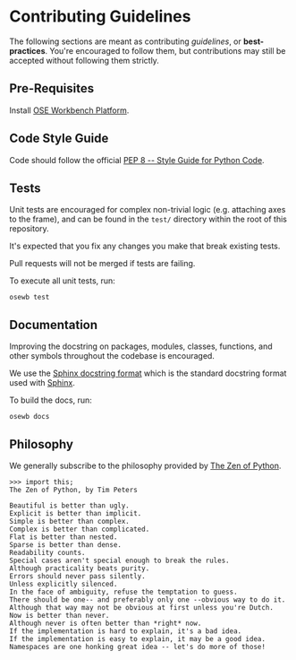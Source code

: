 # Contributing Guidelines
The following sections are meant as contributing *guidelines*, or **best-practices**. You're encouraged to follow them, but contributions may still be accepted without following them strictly.

## Pre-Requisites
Install [OSE Workbench Platform](https://github.com/gbroques/ose-workbench-platform).

## Code Style Guide
Code should follow the official [PEP 8 -- Style Guide for Python Code](https://www.python.org/dev/peps/pep-0008/).

## Tests
Unit tests are encouraged for complex non-trivial logic (e.g. attaching axes to the frame), and can be found in the `test/` directory within the root of this repository.

It's expected that you fix any changes you make that break existing tests.

Pull requests will not be merged if tests are failing.

To execute all unit tests, run:

    osewb test

## Documentation
Improving the docstring on packages, modules, classes, functions, and other symbols throughout the codebase is encouraged.

We use the [Sphinx docstring format](https://sphinx-rtd-tutorial.readthedocs.io/en/latest/docstrings.html) which is the standard docstring format used with [Sphinx](https://www.sphinx-doc.org/en/master/).

To build the docs, run:

    osewb docs

## Philosophy
We generally subscribe to the philosophy provided by [The Zen of Python](https://www.python.org/dev/peps/pep-0020/).

```
>>> import this;
The Zen of Python, by Tim Peters

Beautiful is better than ugly.
Explicit is better than implicit.
Simple is better than complex.
Complex is better than complicated.
Flat is better than nested.
Sparse is better than dense.
Readability counts.
Special cases aren't special enough to break the rules.
Although practicality beats purity.
Errors should never pass silently.
Unless explicitly silenced.
In the face of ambiguity, refuse the temptation to guess.
There should be one-- and preferably only one --obvious way to do it.
Although that way may not be obvious at first unless you're Dutch.
Now is better than never.
Although never is often better than *right* now.
If the implementation is hard to explain, it's a bad idea.
If the implementation is easy to explain, it may be a good idea.
Namespaces are one honking great idea -- let's do more of those!
```
